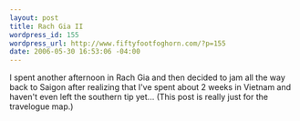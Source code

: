 ```yaml
--- 
layout: post
title: Rach Gia II
wordpress_id: 155
wordpress_url: http://www.fiftyfootfoghorn.com/?p=155
date: 2006-05-30 16:53:06 -04:00
---
```

I spent another afternoon in Rach Gia and then decided to jam all the way back to Saigon after realizing that I've spent about 2 weeks in Vietnam and haven't even left the southern tip yet... (This post is really just for the travelogue map.)
